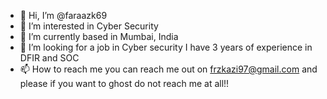 - 👋 Hi, I’m @faraazk69
- 👀 I’m interested in Cyber Security
- 🌱 I’m currently based in Mumbai, India
- 💞️ I’m looking for a job in Cyber security I have 3 years of experience in DFIR and SOC
- 📫 How to reach me you can reach me out on frzkazi97@gmail.com and please if you want to ghost do not reach me at all!!

<!---
faraazk69/faraazk69 is a ✨ special ✨ repository because its `README.md` (this file) appears on your GitHub profile.
You can click the Preview link to take a look at your changes.
--->
